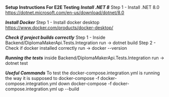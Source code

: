 **Setup Instructions For E2E Testing**
***Install .NET 8***
    Step 1 - Install .NET 8.0 https://dotnet.microsoft.com/en-us/download/dotnet/8.0

***Install Docker***
    Step 1 - Install docker desktop https://www.docker.com/products/docker-desktop/

***Check if project builds correctly***
    Step 1 - Inside Backend/DiplomaMakerApi.Tests.Integration run -> dotnet build
    Step 2 - Check if docker installed correctly run -> docker --version 

***Running the tests***
    inside Backend/DiplomaMakerApi.Tests.Integration run -> dotnet test

***Useful Commands***
    To test the docker-compose.integration.yml is running the way it is supposed to
        docker-compose -f docker-compose.integration.yml down
        docker-compose -f docker-compose.integration.yml up --build